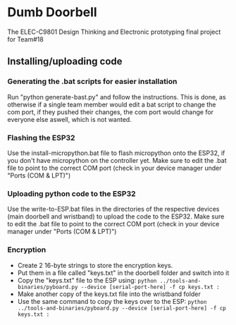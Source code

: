 # Dumb Doorbell

The ELEC-C9801 Design Thinking and Electronic prototyping final project for Team#18

## Installing/uploading code

### Generating the .bat scripts for easier installation
Run "python generate-bast.py" and follow the instructions.
This is done, as otherwise if a single team member would edit a bat script to change the com port, if they pushed their changes, the com port would change for everyone else aswell, which is not wanted.

### Flashing the ESP32

Use the install-micropython.bat file to flash micropython onto the ESP32, if you don't have micropython on the controller yet.
Make sure to edit the .bat file to point to the correct COM port (check in your device manager under "Ports (COM & LPT)")

### Uploading python code to the ESP32

Use the write-to-ESP.bat files in the directories of the respective devices (main doorbell and wristband) to upload the code to the ESP32.
Make sure to edit the .bat file to point to the correct COM port (check in your device manager under "Ports (COM & LPT)")

### Encryption

- Create 2 16-byte strings to store the encryption keys.
- Put them in a file called "keys.txt" in the doorbell folder and switch into it
- Copy the "keys.txt" file to the ESP using: ```python ../tools-and-binaries/pyboard.py --device [serial-port-here] -f cp keys.txt :```
- Make another copy of the keys.txt file into the wristband folder
- Use the same command to copy the keys over to the ESP: ```python ../tools-and-binaries/pyboard.py --device [serial-port-here] -f cp keys.txt :```
